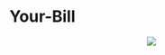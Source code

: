 # Your-Bill

<div style="text-align:center"><img src="https://raw.githubusercontent.com/victorsingha/yourBill/main/assets/logo.png?token=ATR5GMQVFB45N54AGTSUJQLAZ5TIY" /></div>
